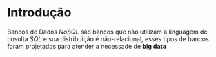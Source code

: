 # Introdução
Bancos de Dados *NoSQL* são bancos que não utilizam a linguagem de cosulta *SQL* e sua distribuição é não-relacional,
esses tipos de bancos foram projetados para atender a necessade de **big data**
